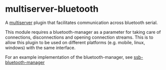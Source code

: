 # multiserver-bluetooth

A [multiserver](https://github.com/ssbc/multiserver) plugin that facilitates communication across bluetooth serial.

This module requires a bluetooth-manager as a parameter for taking care of connections, disconnections and opening connection streams. This is to allow this plugin to be used on different platforms (e.g. mobile, linux, windows) with the same interface.

For an example implementation of the bluetooth-manager, see [ssb-bluetooth-manager](https://github.com/Happy0/ssb-bluetooth-manager)

